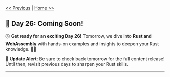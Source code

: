 [<< Previous](../25_Rust%20on%20Embedded%20Systems/25_rust_on_embedded_systems.md) | [Home >>](../README.md#-day-1---introduction-to-rust)

## 🚀 Day 26: Coming Soon!

🕒 **Get ready for an exciting Day 26!** Tomorrow, we dive into **Rust and WebAssembly** with hands-on examples and insights to deepen your Rust knowledge. 🔧✨

🔔 **Update Alert**: Be sure to check back tomorrow for the full content release! Until then, revisit previous days to sharpen your Rust skills.

---
